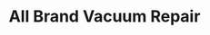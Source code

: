 ---
title: "All Brand Vacuum Repair"
url: /tamaqua/all-brand-vacuum-repair/
shop: vacuum cleaner
---